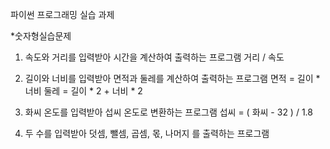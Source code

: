 파이썬 프로그래밍 실습 과제

*숫자형실습문제

1. 속도와 거리를 입력받아 시간을 계산하여 
출력하는 프로그램	거리 / 속도

2. 길이와 너비를 입력받아 면적과 둘레를 
계산하여 출력하는 프로그램
	면적  = 길이 * 너비
	둘레 = 길이 * 2 + 너비 * 2

3. 화씨 온도를 입력받아 섭씨 온도로 변환하는 
프로그램	 섭씨 = ( 화씨 - 32 ) / 1.8

4. 두 수를 입력받아 덧셈, 뺄셈, 곱셈, 몫, 나머지
를 출력하는 프로그램

